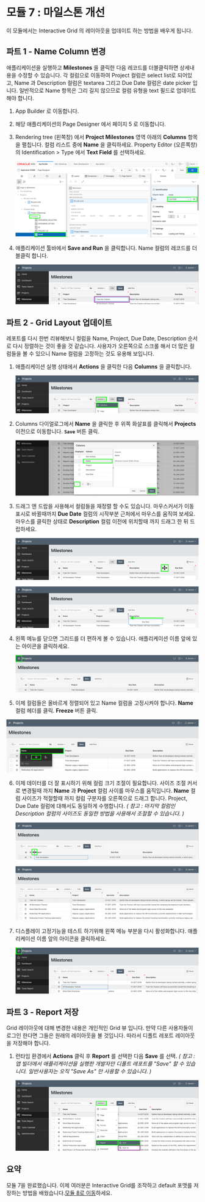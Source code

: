 # 모듈 7 : 마일스톤 개선

이 모듈에서는 Interactive Grid 의 레이아웃을 업데이트 하는 방법을 배우게 됩니다.



## **파트 1** - Name Column 변경

애플리케이션을 실행하고 **Milestones** 을 클릭한 다음 레코드를 더블클릭하면 상세내용을 수정할 수 있습니다. 각 컬럼으로 이동하여 Project 컬럼은 select list로 되어있고, Name 과 Description 컬럼은 textarea 그리고 Due Date 컬럼은 date picker 입니다. 일반적으로 Name 항목은 그리 길지 않으므로 컬럼 유형을 text 필드로 업데이트 해야 합니다.

1. App Builder 로 이동합니다.

2. 해당 애플리케이션의 Page Designer 에서 페이지 5 로 이동합니다.

3. Rendering tree (왼쪽창) 에서 **Project Milestones** 영역 아래의 **Columns** 항목을 펼칩니다.
   컬럼 리스트 중에 **Name** 을 클릭하세요.
   Property Editor (오른쪽창) 의 Identification > Type 에서 **Text Field** 를 선택하세요.

   ![](images/set-name.png)

4. 애플리케이션 툴바에서 **Save and Run** 을 클릭합니다.
   Name 컬럼의 레코드를 더블클릭 합니다.

   ![](images/view-name.png)



## **파트 2** - Grid Layout 업데이트

레포트를 다시 한번 리뷰해보니 컬럼을  Name, Project, Due Date, Description 순서로 다시 정렬하는 것이 좋을 것 같습니다. 사용자가 오른쪽으로 스크롤 해서 더 많은 컬럼들을 볼 수 있으니 Name 컬럼을 고정하는 것도 유용해 보입니다.

1. 애플리케이션 실행 상태에서 **Actions** 을 클릭한 다음 **Columns** 을 클릭합니다.

   ![](images/go-columns.png)

2. Columns 다이얼로그에서 **Name** 을 클릭한 후 위쪽 화살표를 클릭해서 **Projects** 이전으로 이동합니다.
   **``Save``** 버튼 클릭.

   ![](images/move-name.png)

3. 드래그 앤 드랍을 사용해서 컬럼들을 재정렬 할 수도 있습니다.
   마우스커서가 이동표시로 바뀔때까지 **Due Date** 컬럼의 시작부분 근처에서 마우스를 움직여 보세요.
   마우스를 클릭한 상태로 **Description** 컬럼 이전에 위치할때 까지 드래그 한 뒤 드랍하세요.
   
   ![](images/show-movement.png)
   
   ![](images/drag-date.png)

4. 왼쪽 메뉴를 닫으면 그리드를 더 편하게 볼 수 있습니다.
   애플리케이션 이름 앞에 있는 아이콘을 클릭하세요.

   ![](images/hide-menu.png)

5. 이제 컬럼들은 올바르게 정렬되어 있고 Name 컬럼을 고정시켜야 합니다.
   **Name** 컬럼 헤더를 클릭. **Freeze** 버튼 클릭.
   
![](images/freeze.png)
   
6. 이제 데이터를 더 잘 표시하기 위해 컬럼 크기 조절이 필요합니다.
   사이즈 조절 커서로 변경될때 까지 **Name** 과 **Project** 컬럼 사이를 마우스를 움직입니다.
   **Name** 컬럼 사이즈가 적절할때 까지 컬럼 구분자를 오른쪽으로 드래그 합니다.
   Project, Due Date 컬럼에 대해서도 동일하게 수행합니다.
   *( 참고 : 마지막 컬럼인 Description 컬럼의 사이즈도 동일한 방법을 사용해서 조절할 수 있습니다. )*

   ![](images/get-resize.png)

   

   ![](images/column-sizes.png)

7. 디스플레이 고정기능을 테스트 하기위해 왼쪽 메뉴 부분을 다시 활성화합니다.
   애플리케이션 이름 앞의 아이콘을 클릭하세요.

   ![](images/freeze-display.png)



## **파트 3** - Report 저장

Grid 레이아웃에 대해 변경한 내용은 개인적인 Grid 뷰 입니다. 만약 다른 사용자들이 로그인 한다면 그들은 원래의 레이아웃을 볼 것입니다. 따라서 디폴트 레포트 레이아웃을 저장해야 합니다.

1. 런타임 환경에서 **Actions** 클릭 후 **Report** 를 선택한 다음 **Save** 를 선택.
   *( 참고 : 앱 빌더에서 애플리케이션을 실행한 개발자만 디폴트 레포트를 "Save" 할 수 있습니다. 일반사용자는 오직 "Save As" 만 사용할 수 있습니다. )*

   ![](images/save.png)



## 요약

모듈 7을 완료했습니다. 이제 여러분은 Interactive Grid를 조작하고 default 포맷를 저장하는 방법을 배웠습니다.[모듈 8로 이동](Module8.md)하세요.
